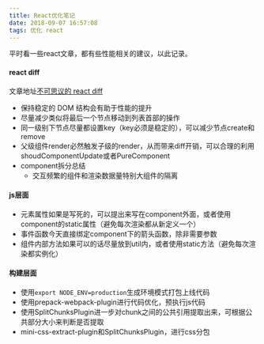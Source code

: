 ```yaml
---
title: React优化笔记
date: 2018-09-07 16:57:08
tags: 优化 react
---
```


平时看一些react文章，都有些性能相关的建议，以此记录。

#### react diff
文章地址[不可思议的 react diff](https://zhuanlan.zhihu.com/p/20346379)
* 保持稳定的 DOM 结构会有助于性能的提升
* 尽量减少类似将最后一个节点移动到列表首部的操作
* 同一级别下节点尽量都设置key（key必须是稳定的），可以减少节点create和remove
* 父级组件render必然触发子级的render，从而带来diff开销，可以合理的利用shoudComponentUpdate或者PureComponent
* component拆分总结
  * 交互频繁的组件和渲染数据量特别大组件的隔离


#### js层面
* 元素属性如果是写死的，可以提出来写在component外面，或者使用component的static属性（避免每次渲染都从新定义一个）
* 事件函数今天直接绑定component下的箭头函数，除非需要参数
* 组件内部方法如果可以的话尽量放到util内，或者使用static方法（避免每次渲染都实例化）

#### 构建层面
* 使用`export NODE_ENV=production`生成环境模式打包上线代码
* 使用prepack-webpack-plugin进行代码优化，预执行js代码
* 使用SplitChunksPlugin进一步对chunk之间的公共引用提取出来，可根据公共部分大小来判断是否提取
* mini-css-extract-plugin和SplitChunksPlugin，进行css分包